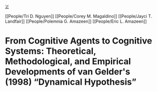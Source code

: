 [🇿](zotero://select/library/items/XAKQAVPB)

[[People/Tri D. Nguyen]] [[People/Corey M. Magaldino]] [[People/Jayci T. Landfair]] [[People/Polemnia G. Amazeen]] [[People/Eric L. Amazeen]] 
# From Cognitive Agents to Cognitive Systems: Theoretical, Methodological, and Empirical Developments of van Gelder's (1998) “Dynamical Hypothesis”

